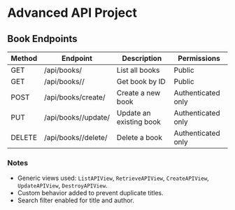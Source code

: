 # Advanced API Project

## Book Endpoints

| Method | Endpoint              | Description             | Permissions        |
|--------|-----------------------|-------------------------|--------------------|
| GET    | /api/books/           | List all books          | Public             |
| GET    | /api/books/<id>/      | Get book by ID          | Public             |
| POST   | /api/books/create/    | Create a new book       | Authenticated only |
| PUT    | /api/books/<id>/update/ | Update an existing book | Authenticated only |
| DELETE | /api/books/<id>/delete/ | Delete a book           | Authenticated only |

### Notes
- Generic views used: `ListAPIView`, `RetrieveAPIView`, `CreateAPIView`, `UpdateAPIView`, `DestroyAPIView`.
- Custom behavior added to prevent duplicate titles.
- Search filter enabled for title and author.